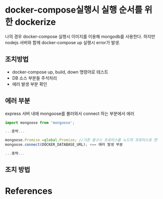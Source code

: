 # docker-compose실행시 실행 순서를 위한 dockerize
나의 경우 docker-compose 실행시 이미지를 이용해 mongodb를 사용한다. 하지만 nodejs 서버와 함께 docker-compose up 실행시 error가 발생.

## 조치방법
- docker-compose up, build, down 명령어로 테스트
- DB 소스 부분들 주석처리
- 에러 발생 부분 확인

## 에러 부분
express 서버 내에 mongoose를 불러와서 connect 하는 부분에서 에러
```js
import mongoose from 'mongoose';

...중략...

mongoose.Promise =global.Promise; //기존 몽구스 프로미스를 노드의 프로미스로 연결한것.
mongoose.connect(DOCKER_DATABASE_URL); <== 에러 발생 부분

...중략...

```

## 조치 방법

# References